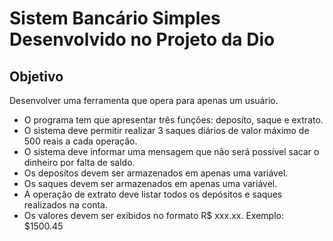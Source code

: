 # Sistem Bancário Simples Desenvolvido no Projeto da Dio

## Objetivo
Desenvolver uma ferramenta que opera para apenas um usuário.
- O programa tem que apresentar três funções: deposíto, saque e extrato.
- O sistema deve permitir realizar 3 saques diários de valor máximo de 500 reais a cada operação.
- O sistema deve informar uma mensagem que não será possível sacar o dinheiro por falta de saldo.
- Os deposítos devem ser armazenados em apenas uma variável.
- Os saques devem ser armazenados em apenas uma variável.
- A operação de extrato deve listar todos os depósitos e saques realizados na conta.
- Os valores devem ser exibidos no formato R$ xxx.xx. Exemplo: $1500.45
